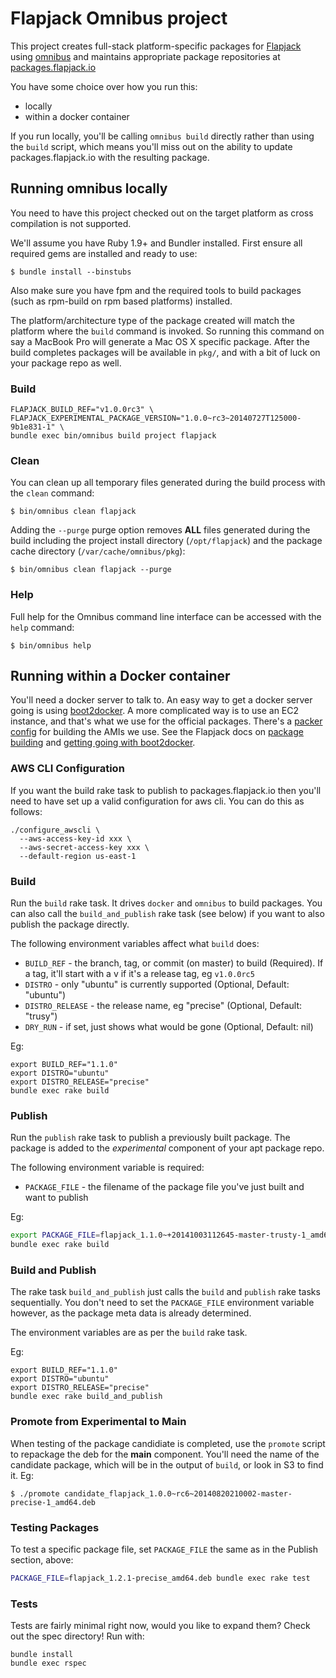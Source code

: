# Flapjack Omnibus project

This project creates full-stack platform-specific packages for
[Flapjack](http://flapjack.io) using [omnibus](https://github.com/opscode/omnibus) and maintains appropriate package repositories at [packages.flapjack.io](http://packages.flapjack.io/)


You have some choice over how you run this:

- locally
- within a docker container

If you run locally, you'll be calling `omnibus build` directly rather than using the `build` script, which means you'll miss out on the ability to update packages.flapjack.io with the resulting package.

## Running omnibus locally

You need to have this project checked out on the target platform as cross compilation is not supported.

We'll assume you have Ruby 1.9+ and Bundler installed. First ensure all
required gems are installed and ready to use:

```shell
$ bundle install --binstubs
```

Also make sure you have fpm and the required tools to build packages (such as rpm-build on rpm based platforms) installed.

The platform/architecture type of the package created will match the platform
where the `build` command is invoked. So running this command on say a
MacBook Pro will generate a Mac OS X specific package. After the build
completes packages will be available in `pkg/`, and with a bit of luck on your package repo as well.

### Build

```shell
FLAPJACK_BUILD_REF="v1.0.0rc3" \
FLAPJACK_EXPERIMENTAL_PACKAGE_VERSION="1.0.0~rc3~20140727T125000-9b1e831-1" \
bundle exec bin/omnibus build project flapjack
```

### Clean

You can clean up all temporary files generated during the build process with
the `clean` command:

```shell
$ bin/omnibus clean flapjack
```

Adding the `--purge` purge option removes __ALL__ files generated during the
build including the project install directory (`/opt/flapjack`) and
the package cache directory (`/var/cache/omnibus/pkg`):

```shell
$ bin/omnibus clean flapjack --purge
```

### Help

Full help for the Omnibus command line interface can be accessed with the
`help` command:

```shell
$ bin/omnibus help
```

## Running within a Docker container

You'll need a docker server to talk to.
An easy way to get a docker server going is using [boot2docker](http://boot2docker.io/).
A more complicated way is to use an EC2 instance, and that's what we use for the official packages.
There's a [packer config](packer-ebs.json) for building the AMIs we use.
See the Flapjack docs on [package building](http://flapjack.io/docs/1.0/development/Package-Building/) and [getting going with boot2docker](http://flapjack.io/docs/1.0/development/Omnibus-In-Your-Docker/).

### AWS CLI Configuration

If you want the build rake task to publish to packages.flapjack.io then you'll need to have set up a valid configuration for aws cli. You can do this as follows:

```
./configure_awscli \
  --aws-access-key-id xxx \
  --aws-secret-access-key xxx \
  --default-region us-east-1
```

### Build

Run the `build` rake task. It drives `docker` and `omnibus` to build packages. You can also call the `build_and_publish` rake task (see below) if you want to also publish the package directly.

The following environment variables affect what `build` does:

- `BUILD_REF`      - the branch, tag, or commit (on master) to build (Required). If a tag, it'll start with a v if it's a release tag, eg `v1.0.0rc5`
- `DISTRO`         - only "ubuntu" is currently supported (Optional, Default: "ubuntu")
- `DISTRO_RELEASE` - the release name, eg "precise" (Optional, Default: "trusy")
- `DRY_RUN`        - if set, just shows what would be gone (Optional, Default: nil)

Eg:

```
export BUILD_REF="1.1.0"
export DISTRO="ubuntu"
export DISTRO_RELEASE="precise"
bundle exec rake build
```

### Publish

Run the `publish` rake task to publish a previously built package. The package is added to the *experimental* component of your apt package repo.

The following environment variable is required:

- `PACKAGE_FILE` - the filename of the package file you've just built and want to publish

Eg:

```bash
export PACKAGE_FILE=flapjack_1.1.0~+20141003112645-master-trusty-1_amd64.deb
bundle exec rake build
```

### Build and Publish

The rake task `build_and_publish` just calls the `build` and `publish` rake tasks sequentially. You don't need to set the `PACKAGE_FILE` environment variable however, as the package meta data is already determined.

The environment variables are as per the `build` rake task.

Eg:

```
export BUILD_REF="1.1.0"
export DISTRO="ubuntu"
export DISTRO_RELEASE="precise"
bundle exec rake build_and_publish
```


### Promote from Experimental to Main

When testing of the package candidiate is completed, use the `promote` script to repackage the deb for the **main** component.
You'll need the name of the candidate package, which will be in the output of `build`, or look in S3 to find it. Eg:

```shell
$ ./promote candidate_flapjack_1.0.0~rc6~20140820210002-master-precise-1_amd64.deb
```

### Testing Packages

To test a specific package file, set `PACKAGE_FILE` the same as in the Publish section, above:
```bash
PACKAGE_FILE=flapjack_1.2.1-precise_amd64.deb bundle exec rake test
```

### Tests

Tests are fairly minimal right now, would you like to expand them? Check out the spec directory! Run with:

```
bundle install
bundle exec rspec
```


